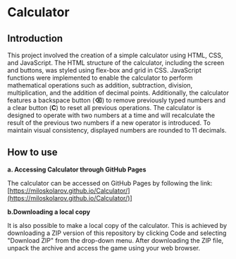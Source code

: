 # Calculator

## Introduction 

This project involved the creation of a simple calculator using HTML, CSS, and JavaScript. The HTML structure of the calculator, including the screen and buttons, was styled using flex-box and grid in CSS. JavaScript functions were implemented to enable the calculator to perform mathematical operations such as addition, subtraction, division, multiplication, and the addition of decimal points. Additionally, the calculator features a backspace button (**⌫**) to remove previously typed numbers and a clear button (**C**) to reset all previous operations. The calculator is designed to operate with two numbers at a time and will recalculate the result of the previous two numbers if a new operator is introduced. To maintain visual consistency, displayed numbers are rounded to 11 decimals.


## How to use

**a. Accessing Calculator through GitHub Pages**

The calculator can be accessed on GitHub Pages by following the link:
[https://miloskolarov.github.io/Calculator/](https://miloskolarov.github.io/Calculator/)]

**b.Downloading a local copy**

It is also possible to make a local copy of the calculator. This is achieved by downloading a ZIP version of this repository by clicking Code and selecting "Download ZIP" from the drop-down menu. After downloading the ZIP file, unpack the archive and access the game using your web browser.
